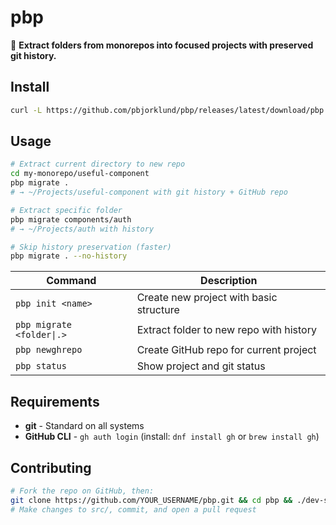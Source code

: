 # pbp

🚀 **Extract folders from monorepos into focused projects with preserved git history.**

## Install

```bash
curl -L https://github.com/pbjorklund/pbp/releases/latest/download/pbp -o ~/.local/bin/pbp && chmod +x ~/.local/bin/pbp
```

## Usage

```bash
# Extract current directory to new repo
cd my-monorepo/useful-component  
pbp migrate .
# → ~/Projects/useful-component with git history + GitHub repo

# Extract specific folder
pbp migrate components/auth
# → ~/Projects/auth with history

# Skip history preservation (faster)
pbp migrate . --no-history
```

| Command | Description |
|---------|-------------|
| `pbp init <name>` | Create new project with basic structure |
| `pbp migrate <folder\|.>` | Extract folder to new repo with history |
| `pbp newghrepo` | Create GitHub repo for current project |  
| `pbp status` | Show project and git status |

## Requirements

- **git** - Standard on all systems  
- **GitHub CLI** - `gh auth login` (install: `dnf install gh` or `brew install gh`)

## Contributing

```bash
# Fork the repo on GitHub, then:
git clone https://github.com/YOUR_USERNAME/pbp.git && cd pbp && ./dev-setup.sh
# Make changes to src/, commit, and open a pull request
```